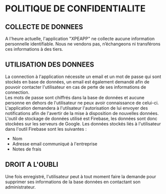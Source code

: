 # POLITIQUE DE CONFIDENTIALITE

## COLLECTE DE DONNEES
A l'heure actuelle, l'application "XPEAPP" ne collecte aucune information personnelle identifiable. Nous ne vendons pas, n’échangeons ni transférons ces informations à des tiers.

## UTILISATION DES DONNEES
La connection à l'application nécessite un email et un mot de passe qui sont stockés en base de données, un email est également demandé afin de pouvoir contacter l'utilisateur en cas de perte de ses informations de connection.<br>
Les mots de passe sont chiffrés dans la base de données et aucune personne en dehors de l'utilisateur ne peux avoir connaissance de celui-ci.<br>
L'application demandera à l'utilsateur l'autorisation de lui envoyer des notifications afin de l'avertir de la mise à disposition de nouvelles données.<br>
L'outil de stockage de données utilisé est Firebase, les données sont donc stockées sur les serveurs de Google.
Les données stockés liés à l'utilisateur dans l'outil Firebase sont les suivantes :
- Nom
- Adresse email communiqué à l'entreprise
- Notes de frais

## DROIT A L'OUBLI
Une fois enregistré, l'utilisateur peut à tout moment faire la demande pour supprimer ses informations de la base données en contactant son administrateur.
